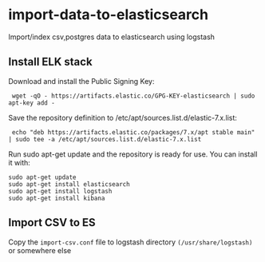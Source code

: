 # import-data-to-elasticsearch
Import/index csv,postgres data to elasticsearch using logstash

## Install ELK stack

Download and install the Public Signing Key:
```
 wget -qO - https://artifacts.elastic.co/GPG-KEY-elasticsearch | sudo apt-key add -
 ```
Save the repository definition to /etc/apt/sources.list.d/elastic-7.x.list:
```
 echo "deb https://artifacts.elastic.co/packages/7.x/apt stable main" | sudo tee -a /etc/apt/sources.list.d/elastic-7.x.list
 ```
 
 Run sudo apt-get update and the repository is ready for use. You can install it with:
 ```
 sudo apt-get update
 sudo apt-get install elasticsearch
 sudo apt-get install logstash
 sudo apt-get install kibana
```
## Import CSV to ES
Copy the `import-csv.conf` file to logstash directory `(/usr/share/logstash)` or somewhere else
